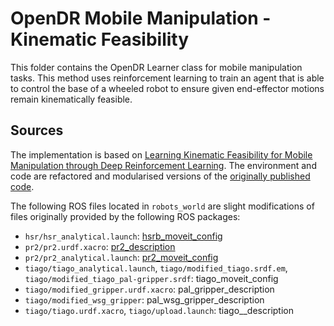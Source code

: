 # OpenDR Mobile Manipulation - Kinematic Feasibility

This folder contains the OpenDR Learner class for mobile manipulation tasks. This method uses reinforcement learning to train an agent that is able to control the base of a wheeled robot to ensure given end-effector motions remain kinematically feasible.

## Sources

The implementation is based on [Learning Kinematic Feasibility for Mobile Manipulation through Deep Reinforcement Learning](https://arxiv.org/abs/2101.05325).
The environment and code are refactored and modularised versions of the [originally published code](https://github.com/robot-learning-freiburg/kinematic-feasibility-rl).

The following ROS files located in `robots_world` are slight modifications of files originally provided by the following ROS packages:
- `hsr/hsr_analytical.launch`: [hsrb_moveit_config](https://github.com/hsr-project/hsrb_moveit_config)
- `pr2/pr2.urdf.xacro`: [pr2_description](http://wiki.ros.org/pr2_description)
- `pr2/pr2_analytical.launch`: [pr2_moveit_config](http://wiki.ros.org/pr2_moveit_config)
- `tiago/tiago_analytical.launch`, `tiago/modified_tiago.srdf.em`, `tiago/modified_tiago_pal-gripper.srdf`: tiago_moveit_config
- `tiago/modified_gripper.urdf.xacro`: pal_gripper_description
- `tiago/modified_wsg_gripper`: pal_wsg_gripper_description
- `tiago/tiago.urdf.xacro`, `tiago/upload.launch`: tiago__description

